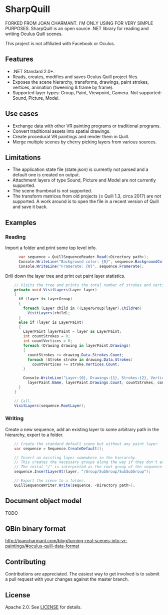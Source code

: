 
# SharpQuill

FORKED FROM JOAN CHARMANT. I'M ONLY USING FOR VERY SIMPLE PURPOSES. SharpQuill is an open source .NET library for reading and writing Oculus Quill scenes.

This project is not affiliated with Facebook or Oculus.

## Features
- .NET Standard 2.0+.
- Reads, creates, modifies and saves Oculus Quill project files.
- Exposes the scene hierarchy, transforms, drawings, paint strokes, vertices, animation (tweening & frame by frame).
- Supported layer types: Group, Paint, Viewpoint, Camera. Not supported: Sound, Picture, Model.

## Use cases
- Exchange data with other VR painting programs or traditional programs.
- Convert traditional assets into spatial drawings.
- Create procedural VR paintings and render them in Quill.
- Merge multiple scenes by cherry picking layers from various sources.


## Limitations
- The application state file (state.json) is currently not parsed and a default one is created on output.
- Attachment layers of type Sound, Picture and Model are not currently supported. 
- The scene thumbnail is not supported.
- The transform matrices from old projects (≤ Quill 1.3, circa 2017) are not supported. A work around is to open the file in a recent version of Quill and save it back.


## Examples

### Reading

Import a folder and print some top level info.

```csharp
      var sequence = QuillSequenceReader.Read(<Directory path>);
      Console.WriteLine("Background color: {0}", sequence.BackgroundColor);
      Console.WriteLine("Framerate: {0}", sequence.Framerate);
```

Drill down the layer tree and print out paint layer statistics.

```csharp
    // Visits the tree and prints the total number of strokes and vertices of each paint layer.
    private void VisitLayers(Layer layer)
    {
      if (layer is LayerGroup)
      {
        foreach (Layer child in ((LayerGroup)layer).Children)
          VisitLayers(child);
      }
      else if (layer is LayerPaint)
      {
        LayerPaint layerPaint = layer as LayerPaint;
        int countStrokes = 0;
        int countVertices = 0;
        foreach (Drawing drawing in layerPaint.Drawings)
        {
          countStrokes += drawing.Data.Strokes.Count;
          foreach (Stroke stroke in drawing.Data.Strokes)
            countVertices += stroke.Vertices.Count;
        }

        Console.WriteLine("Layer:{0}, Drawings:{1}, Strokes:{2}, Vertices:{3}", 
          layerPaint.Name, layerPaint.Drawings.Count, countStrokes, countVertices); 
      }
    }

    // Call.
    VisitLayers(sequence.RootLayer);
```

### Writing

Create a new sequence, add an existing layer to some arbitrary path in the hierarchy, export to a folder.

```csharp
    // Create the standard default scene but without any paint layer.
    var sequence = Sequence.CreateDefault();

    // Insert an existing layer somewhere in the hierarchy.
    // This creates the necessary groups along the way if they don't exist.
    // The inital "/" is interpreted as the root group of the sequence.
    sequence.InsertLayerAt(layer, "/Group/SubGroup/SubSubGroup");

    // Export the scene to a folder.
    QuillSequenceWriter.Write(sequence, <Directory path>);
```


## Document object model
TODO

## QBin binary format
http://joancharmant.com/blog/turning-real-scenes-into-vr-paintings/#oculus-quill-data-format

## Contributing
Contributions are appreciated. The easiest way to get involved is to submit a pull request with your changes against the master branch.

## License
Apache 2.0. See [LICENSE](LICENSE.md) for details.

